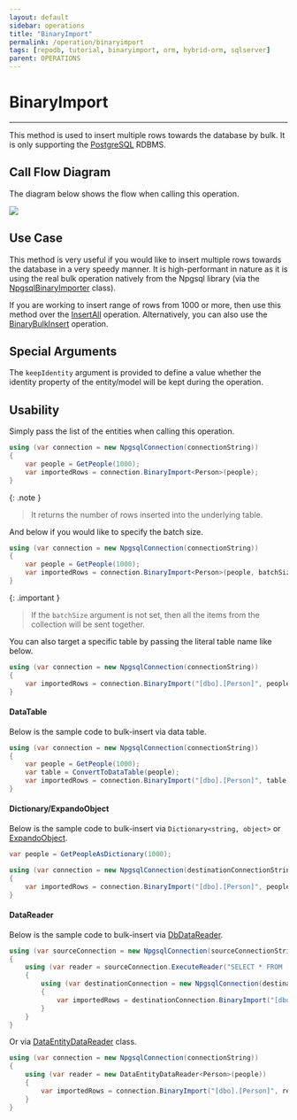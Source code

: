 ```yaml
---
layout: default
sidebar: operations
title: "BinaryImport"
permalink: /operation/binaryimport
tags: [repodb, tutorial, binaryimport, orm, hybrid-orm, sqlserver]
parent: OPERATIONS
---
```


# BinaryImport

---

This method is used to insert multiple rows towards the database by bulk. It is only supporting the [PostgreSQL](https://www.nuget.org/packages/RepoDb.PostgreSql.BulkOperations) RDBMS.

## Call Flow Diagram

The diagram below shows the flow when calling this operation.

<img src="../../assets/images/site/binaryimport.svg" />

## Use Case

This method is very useful if you would like to insert multiple rows towards the database in a very speedy manner. It is high-performant in nature as it is using the real bulk operation natively from the Npgsql library (via the [NpgsqlBinaryImporter](https://www.npgsql.org/doc/api/Npgsql.NpgsqlBinaryImporter.html) class).

If you are working to insert range of rows from 1000 or more, then use this method over the [InsertAll](/operation/insertall) operation. Alternatively, you can also use the [BinaryBulkInsert](/operation/binarybulkinsert) operation.

## Special Arguments

The `keepIdentity` argument is provided to define a value whether the identity property of the entity/model will be kept during the operation. 

## Usability

Simply pass the list of the entities when calling this operation.

```csharp
using (var connection = new NpgsqlConnection(connectionString))
{
    var people = GetPeople(1000);
    var importedRows = connection.BinaryImport<Person>(people);
}
```

{: .note }
> It returns the number of rows inserted into the underlying table.

And below if you would like to specify the batch size.

```csharp
using (var connection = new NpgsqlConnection(connectionString))
{
    var people = GetPeople(1000);
    var importedRows = connection.BinaryImport<Person>(people, batchSize: 100);
}
```

{: .important }
> If the `batchSize` argument is not set, then all the items from the collection will be sent together.

You can also target a specific table by passing the literal table name like below.

```csharp
using (var connection = new NpgsqlConnection(connectionString))
{
    var importedRows = connection.BinaryImport("[dbo].[Person]", people);
}
```

#### DataTable

Below is the sample code to bulk-insert via data table.

```csharp
using (var connection = new NpgsqlConnection(connectionString))
{
    var people = GetPeople(1000);
    var table = ConvertToDataTable(people);
    var importedRows = connection.BinaryImport("[dbo].[Person]", table);
}
```

#### Dictionary/ExpandoObject

Below is the sample code to bulk-insert via `Dictionary<string, object>` or [ExpandoObject](https://learn.microsoft.com/en-us/dotnet/api/system.dynamic.expandoobject?view=net-7.0).

```csharp
var people = GetPeopleAsDictionary(1000);

using (var connection = new NpgsqlConnection(destinationConnectionString))
{
    var importedRows = connection.BinaryImport("[dbo].[Person]", people);
}
```

#### DataReader

Below is the sample code to bulk-insert via [DbDataReader](https://learn.microsoft.com/en-us/dotnet/api/system.data.common.dbdatareader?view=net-6.0).

```csharp
using (var sourceConnection = new NpgsqlConnection(sourceConnectionString))
{
    using (var reader = sourceConnection.ExecuteReader("SELECT * FROM [dbo].[Person];"))
    {
        using (var destinationConnection = new NpgsqlConnection(destinationConnectionString))
        {
            var importedRows = destinationConnection.BinaryImport("[dbo].[Person]", reader);
        }
    }
}
```

Or via [DataEntityDataReader](/class/dataentitydatareader) class.

```csharp
using (var connection = new NpgsqlConnection(connectionString))
{
    using (var reader = new DataEntityDataReader<Person>(people))
    {
        var importedRows = connection.BinaryImport("[dbo].[Person]", reader);
    }
}
```